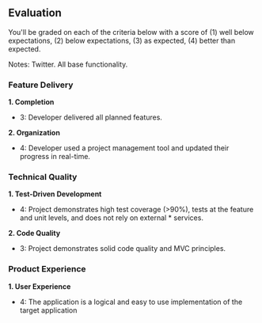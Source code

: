 ## Evaluation

You'll be graded on each of the criteria below with a score of (1) well below
expectations, (2) below expectations, (3) as expected, (4) better than expected.

Notes: Twitter. All base functionality.

### Feature Delivery

**1. Completion**

* 3: Developer delivered all planned features.

**2. Organization**

* 4: Developer used a project management tool and updated their progress in real-time.

### Technical Quality

**1. Test-Driven Development**

* 4: Project demonstrates high test coverage (>90%), tests at the feature and unit levels, and does not rely on external * services.

**2. Code Quality**

* 3: Project demonstrates solid code quality and MVC principles.

### Product Experience

**1. User Experience**

* 4: The application is a logical and easy to use implementation of the target application
